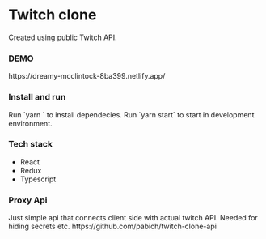 <H1>Twitch clone </H1>
Created using public Twitch API.

<H3>DEMO</H2>
https://dreamy-mcclintock-8ba399.netlify.app/

<H3>Install and run</H3>
Run `yarn ` to install dependecies.
Run `yarn start` to start in development environment.

<H3>Tech stack</h3>
<ul>
    <li>React</li>
    <li>Redux</li>
    <li>Typescript</li>
</ul>

<H3>Proxy Api</H3>
Just simple api that connects client side with actual twitch API. Needed for hiding secrets etc.
https://github.com/pabich/twitch-clone-api
